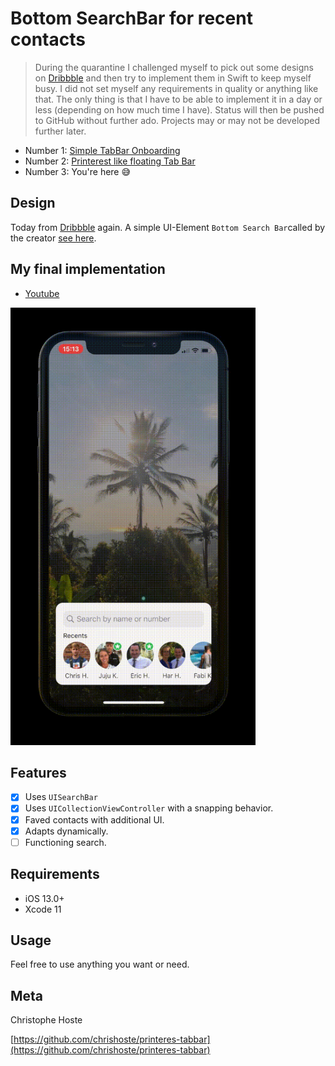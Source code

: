 # Bottom SearchBar for recent contacts

> During the quarantine I challenged myself to pick out some designs on [Dribbble](https://dribbble.com/) and then try to implement them in Swift to keep myself busy. I did not set myself any requirements in quality or anything like that. The only thing is that I have to be able to implement it in a day or less (depending on how much time I have). Status will then be pushed to GitHub without further ado. Projects may or may not be developed further later.

- Number 1: [Simple TabBar Onboarding](https://github.com/chrishoste/simpleTabBarOnboarding)
- Number 2: [Printerest like floating Tab Bar](https://github.com/chrishoste/printeres-tabbar)
- Number 3: You're here 😅

## Design
Today from [Dribbble](https://www.dribbble.com/) again. A simple UI-Element `Bottom Search Bar`called by the creator [see here](https://dribbble.com/shots/5947654-Bottom-Search-Bar/). 

## My final implementation
- [Youtube](https://youtu.be/8vsopGoOOug)
<img height="700" src="https://github.com/chrishoste/bottom-search-bar/blob/master/Capture.gif">

## Features

- [x] Uses `UISearchBar`
- [x] Uses `UICollectionViewController` with a snapping behavior.
- [x] Faved contacts with additional UI.
- [x] Adapts dynamically.
- [ ] Functioning search.

## Requirements

- iOS 13.0+
- Xcode 11

## Usage

Feel free to use anything you want or need.

## Meta

Christophe Hoste

[https://github.com/chrishoste/printeres-tabbar](https://github.com/chrishoste/printeres-tabbar)
